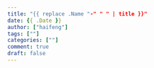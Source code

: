 ```yaml
---
title: "{{ replace .Name "-" " " | title }}"
date: {{ .Date }}
author: ["haifeng"]
tags: [""]
categories: [""]
comment: true
draft: false
---
```


